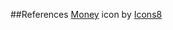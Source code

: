 ##References
<a target="_blank" href="https://icons8.com/icon/21449/coins">Money</a> icon by <a target="_blank" href="https://icons8.com">Icons8</a>
